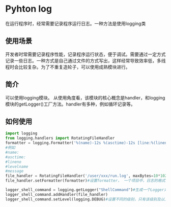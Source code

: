 # Pyhton log

在运行程序时，经常需要记录程序运行日志。一种方法是使用logging类

## 使用场景
开发者时常需要记录程序性能，记录程序运行状态，便于调试。需要通过一定方式记录一些日志。一种方式是自己通过文件的方式写出，这样经常导致效率低，多线程时会比较复杂。为了不重复造轮子，可以使用成熟模块进行。
## 简介
可以使用logging模块。
从使用角度看，该模块的核心概念是handler，和logging模块的getLogger()工厂方法。handler有多种，例如循环记录等。


## 如何使用
```python
import logging
from logging.handlers import RotatingFileHandler
formatter = logging.Formatter('%(name)-12s %(asctime)-12s [line:%(lineno)d] %(levelname)-8s %(message)s', '%Y-%m-%d %H:%M:%S',) #产生一个Formatter对象，该对象负责将相应的信息转换成固定格式。
#例如
#name:
#asctime:
#lineno
#levelname
#message
file_handler = RotatingFileHandler('/user/xxx/run.log', maxBytes=10*1024*1024, backupCount=5)#生成一个FileHandler对象, 该对象用于写数据
file_handler.setFormatter(formatter)#设置formatter， 一个项目中，日志的格式理论上是一样的，因此可能没有必要使用多种格式

logger_shell_command = logging.getLogger("ShellCommand")#生成一个Logger对象，在一个项目中，可能有多个logger，但是handdler可能共用（写到一个文件）
logger_shell_command.addHandler(file_handler)
logger_shell_command.setLevel(logging.DEBUG)#设置不同的级别，只有该级别及以上的日志才会写出



```
